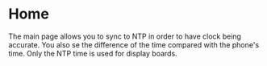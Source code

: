 # Home

The main page allows you to sync to NTP in order to have clock being accurate. You also se the difference of the time compared with the phone's time. Only the NTP time is used for display boards.
